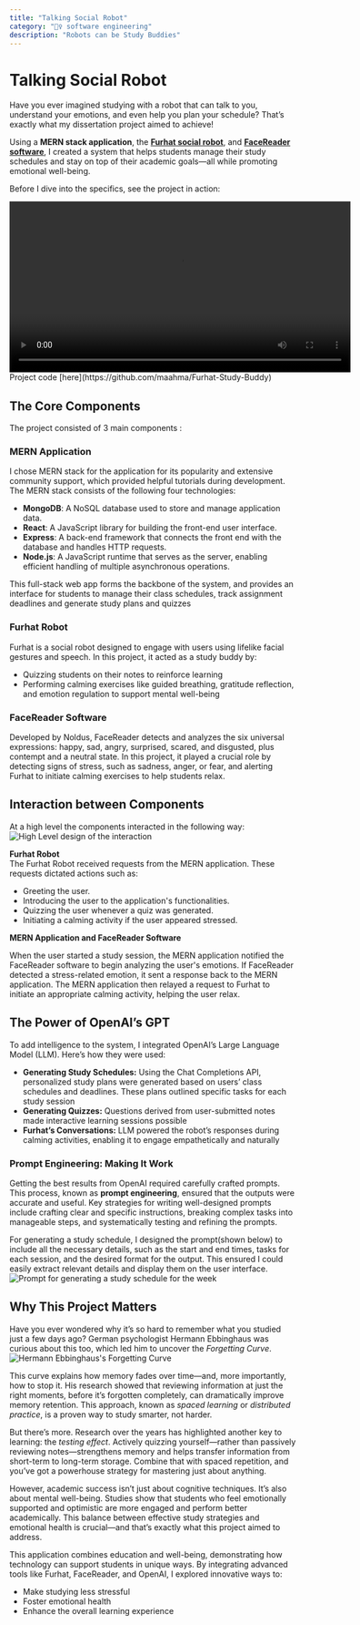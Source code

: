 ```yaml
---
title: "Talking Social Robot"
category: "🧚‍♀️ software engineering"
description: "Robots can be Study Buddies"
---
```


# Talking Social Robot

Have you ever imagined studying with a robot that can talk to you, understand your emotions, and even help you plan your schedule? That’s exactly what my dissertation project aimed to achieve!

Using a **MERN stack application**, the **[Furhat social robot](https://www.furhatrobotics.com/furhat-robot)**, and **[FaceReader software](https://www.noldus.com/facereader?utm_term=&utm_campaign=PM+-+H%7CFR(P)+-+EU&utm_source=adwords&utm_medium=ppc&hsa_acc=5401040478&hsa_cam=20431224428&hsa_grp=&hsa_ad=&hsa_src=x&hsa_tgt=&hsa_kw=&hsa_mt=&hsa_net=adwords&hsa_ver=3&gad_source=1&gclid=CjwKCAiAkc28BhB0EiwAM001TaNK0ePe_b_77UW-9RbCeqAUP03NdQepOddiCNvDjp_cssy2IznbWRoCwMcQAvD_BwE)**, I created a system that helps students manage their study schedules and stay on top of their academic goals—all while promoting emotional well-being. 

Before I dive into the specifics, see the project in action:

<video controls width="600">
  <source src="../post-imgs/FurhatDemo.mp4" type="video/mp4">
  Your browser does not support the video tag.
</video>
Project code [here](https://github.com/maahma/Furhat-Study-Buddy)

## **The Core Components**
The project consisted of 3 main components :

### **MERN Application**
I chose MERN stack for the application for its popularity and extensive community support, which provided helpful tutorials during development. The MERN stack consists of the following four technologies:
- **MongoDB**: A NoSQL database used to store and manage application data.
- **React**: A JavaScript library for building the front-end user interface.
- **Express**: A back-end framework that connects the front end with the database and handles HTTP requests.
- **Node.js**: A JavaScript runtime that serves as the server, enabling efficient handling of multiple asynchronous operations.

This full-stack web app forms the backbone of the system, and provides an interface for students to manage their class schedules, track assignment deadlines and generate study plans and quizzes

### **Furhat Robot**
Furhat is a social robot designed to engage with users using lifelike facial gestures and speech. In this project, it acted as a study buddy by:
- Quizzing students on their notes to reinforce learning
- Performing calming exercises like guided breathing, gratitude reflection, and emotion regulation to support mental well-being

### **FaceReader Software**
Developed by Noldus, FaceReader detects and analyzes the six universal expressions: happy, sad, angry, surprised, scared, and disgusted, plus contempt and a neutral state. In this project, it played a crucial role by detecting signs of stress, such as sadness, anger, or fear, and alerting Furhat to initiate calming exercises to help students relax.

## Interaction between Components
At a high level the components interacted in the following way:
![High Level design of the interaction](../post-imgs/high-level-design.png)

**Furhat Robot**  
The Furhat Robot received requests from the MERN application. These requests dictated actions such as:

- Greeting the user.
- Introducing the user to the application's functionalities.
- Quizzing the user whenever a quiz was generated.
- Initiating a calming activity if the user appeared stressed.

**MERN Application and FaceReader Software**

When the user started a study session, the MERN application notified the FaceReader software to begin analyzing the user's emotions. If FaceReader detected a stress-related emotion, it sent a response back to the MERN application. The MERN application then relayed a request to Furhat to initiate an appropriate calming activity, helping the user relax.

## **The Power of OpenAI’s GPT**
To add intelligence to the system, I integrated OpenAI’s Large Language Model (LLM). Here’s how they were used:
- **Generating Study Schedules:** Using the Chat Completions API, personalized study plans were generated based on users’ class schedules and deadlines. These plans outlined specific tasks for each study session
- **Generating Quizzes:**  Questions derived from user-submitted notes made interactive learning sessions possible
- **Furhat’s Conversations:** LLM powered the robot’s responses during calming activities, enabling it to engage empathetically and naturally

### **Prompt Engineering: Making It Work**
Getting the best results from OpenAI required carefully crafted prompts. This process, known as **prompt engineering**, ensured that the outputs were accurate and useful. Key strategies for writing well-designed prompts include crafting clear and specific instructions, breaking complex tasks into manageable steps, and systematically testing and refining the prompts.

For generating a study schedule, I designed the prompt(shown below) to include all the necessary details, such as the start and end times, tasks for each session, and the desired format for the output. This ensured I could easily extract relevant details and display them on the user interface. 
![Prompt for generating a study schedule for the week](../post-imgs/final-prompt.png)

## **Why This Project Matters**
Have you ever wondered why it’s so hard to remember what you studied just a few days ago? German psychologist Hermann Ebbinghaus was curious about this too, which led him to uncover the _Forgetting Curve_.
![Hermann Ebbinghaus's Forgetting Curve](../post-imgs/forgetting-curve.png)

This curve explains how memory fades over time—and, more importantly, how to stop it. His research showed that reviewing information at just the right moments, before it’s forgotten completely, can dramatically improve memory retention. This approach, known as _spaced learning_ or _distributed practice_, is a proven way to study smarter, not harder.

But there’s more. Research over the years has highlighted another key to learning: the _testing effect_. Actively quizzing yourself—rather than passively reviewing notes—strengthens memory and helps transfer information from short-term to long-term storage. Combine that with spaced repetition, and you’ve got a powerhouse strategy for mastering just about anything.

However, academic success isn’t just about cognitive techniques. It’s also about mental well-being. Studies show that students who feel emotionally supported and optimistic are more engaged and perform better academically. This balance between effective study strategies and emotional health is crucial—and that’s exactly what this project aimed to address.

This application combines education and well-being, demonstrating how technology can support students in unique ways. By integrating advanced tools like Furhat, FaceReader, and OpenAI, I explored innovative ways to:
- Make studying less stressful
- Foster emotional health
- Enhance the overall learning experience